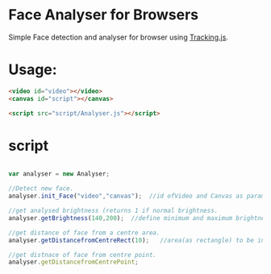 # Face Analyser for Browsers

Simple Face detection and analyser for browser using [Tracking.js](https://trackingjs.com).

# Usage:

``` html
<video id="video"></video>
<canvas id="script"></canvas>

<script src="script/Analyser.js"></script>

```
# script

``` javascript

var analyser = new Analyser;

//Detect new face.
analyser.init_Face("video","canvas");  //id ofVideo and Canvas as params.

//get analysed brightness (returns 1 if normal brightness.
analyser.getBrightness(140,200);  //define minimum and maximum brightness as params.

//get distance of face from a centre area.
analyser.getDistancefromCentreRect(10);   //area(as rectangle) to be initialized as centre(in percentage) as params.

//get distnace of face from centre point.
analyser.getDistancefromCentrePoint;

```

